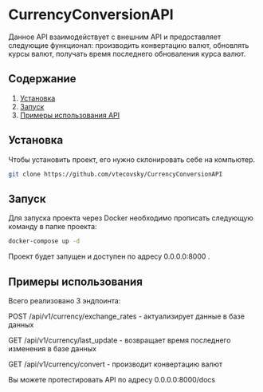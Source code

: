 # CurrencyConversionAPI

Данное API взаимодействует с внешним API и предоставляет следующие функционал: производить конвертацию валют, обновлять курсы валют, получать время последнего обноваления курса валют. 
## Содержание

1. [Установка](#установка)
2. [Запуск](#запуск)
3. [Примеры использования API](#примеры-использования)

## Установка

Чтобы установить проект, его нужно склонировать себе на компьютер. 
```bash
git clone https://github.com/vtecovsky/CurrencyConversionAPI
```

## Запуск

Для запуска проекта через Docker необходимо прописать следующую команду в папке проекта:   
```bash
docker-compose up -d
```

Проект будет запущен и доступен по адресу 0.0.0.0:8000 .

## Примеры использования

Всего реализовано 3 эндпоинта:

POST /api/v1/currency/exchange_rates - актуализирует данные в базе данных

GET /api/v1/currency/last_update - возвращает время последнего изменения в базе данных

GET /api/v1/currency/convert - производит конвертацию валют 

Вы можете протестировать API по адресу 0.0.0.0:8000/docs

